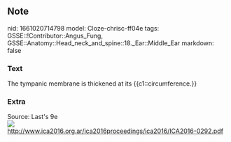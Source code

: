 ## Note
nid: 1661020714798
model: Cloze-chrisc-ff04e
tags: GSSE::!Contributor::Angus_Fung, GSSE::Anatomy::Head_neck_and_spine::18._Ear::Middle_Ear
markdown: false

### Text
The tympanic membrane is thickened at its {{c1::circumference.}}

### Extra
<div>
  Source: Last's 9e
</div>
<div><img src=
"paste-c1cdfd32986d3e9284df1d077f5d828abf94bce8.jpg"></div>
<div>
  <a href= 
  "http://www.ica2016.org.ar/ica2016proceedings/ica2016/ICA2016-0292.pdf">
  http://www.ica2016.org.ar/ica2016proceedings/ica2016/ICA2016-0292.pdf</a>
</div>
